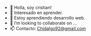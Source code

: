 - 👋 Holla, soy cristian!
- 👀 Interesado en aprender.
- 🌱 Estoy aprendiendo desarrollo web.
- 💞️ I’m looking to collaborate on ...
- 📫 Contacto: Chidalgo92@gmail.com

<!---
khydem/khydem is a ✨ special ✨ repository because its `README.md` (this file) appears on your GitHub profile.
You can click the Preview link to take a look at your changes.
--->
